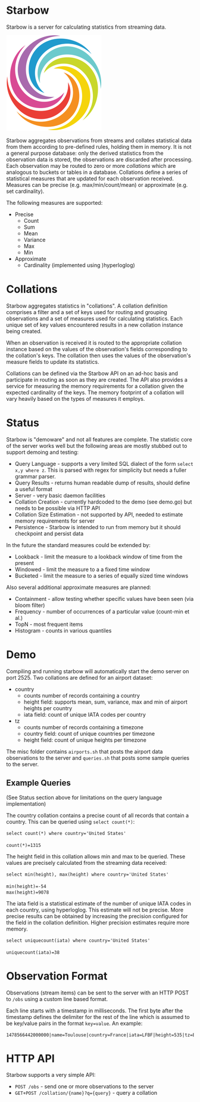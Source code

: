 # Starbow

Starbow is a server for calculating statistics from streaming data.

![starbow](https://github.com/iand/starbow/blob/master/doc/starbow.png)


Starbow aggregates observations from streams and collates statistical data from them according to pre-defined rules, holding them in memory. 
It is not a general purpose database: only the derived statistics from the observation data is stored, the observations are discarded after processing.
Each observation may be routed to zero or more *collations* which are analogous to buckets or tables in a database. 
Collations define a series of statistical measures that are updated for each observation received.
Measures can be precise (e.g. max/min/count/mean) or approximate (e.g. set cardinality). 

The following measures are supported:

* Precise
    - Count 
    - Sum
    - Mean
    - Variance
    - Max
    - Min
 * Approximate
    - Cardinality (implemented using )hyperloglog)

# Collations

Starbow aggregates statistics in "collations". A collation definition
comprises a filter and a set of keys used for routing and grouping
observations and a set of measures used for calculating statistics. Each
unique set of key values encountered results in a new collation instance being
created.

When an observation is received it is routed to the appropriate collation
instance based on the values of the observation's fields corresponding to the
collation's keys. The collation then uses the values of the observation's
measure fields to update its statistics.

Collations can be defined via the Starbow API on an ad-hoc basis and participate
in routing as soon as they are created. The API also provides a service for
measuring the memory requirements for a collation given the expected
cardinality of the keys. The memory footprint of a collation will vary heavily
based on the types of measures it employs.

# Status

Starbow is "demoware" and not all features are complete. 
The statistic core of the server works well but the following areas are mostly stubbed out to support demoing and testing:

 * Query Language - supports a very limited SQL dialect of the form `select x,y where z`. This is parsed with regex for simplicity but needs a fuller grammar parser.
 * Query Results - returns human readable dump of results, should define a useful format
 * Server - very basic daemon facilities
 * Collation Creation - currently hardcoded to the demo (see demo.go) but needs to be possible via HTTP API
 * Collation Size Estimation - not supported by API, needed to estimate memory requirements for server
 * Persistence - Starbow is intended to run from memory but it should checkpoint and persist data

In the future the standard measures could be extended by:

* Lookback - limit the measure to a lookback window of time from the present
* Windowed - limit the measure to a a fixed time window
* Bucketed - limit the measure to a series of equally sized time windows

Also several additional approximate measures are planned:

* Containment - allow testing whether specific values have been seen (via bloom filter) 
* Frequency - number of occurrences of a particular value (count-min et al.)
* TopN - most frequent items
* Histogram - counts in various quantiles

# Demo

Compiling and running starbow will automatically start the demo server on port 2525. Two collations are defined for an airport dataset:

 * country
     - counts number of records containing a country
     - height field: supports mean, sum, variance, max and min of airport heights per country
     - iata field: count of unique IATA codes per country
 * tz
     - counts number of records containing a timezone
     - country field: count of unique countries per timezone
     - height field: count of unique heights per timezone

The misc folder contains `airports.sh` that posts the airport data observations to the server and `queries.sh` that posts some sample queries to the server.

## Example Queries

(See Status section above for limitations on the query language implementation)

The country collation contains a precise count of all records that contain a country. This can be queried using `select count(*)`:

    select count(*) where country='United States'

    count(*)=1315

The height field in this collation allows min and max to be queried. These values are precisely calculated from the streaming data received:

    select min(height), max(height) where country='United States'

    min(height)=-54
    max(height)=9078

The iata field is a statistical estimate of the number of unique IATA codes in each country, using hyperloglog. 
This estimate will not be precise. More precise results can be obtained by increasing the precision configured for the field in the collation definition. 
Higher precision estimates require more memory.

    select uniquecount(iata) where country='United States'

    uniquecount(iata)=38


# Observation Format

Observations (stream items) can be sent to the server with an HTTP POST to `/obs` using a custom line based format.

Each line starts with a timestamp in milliseconds. The first byte after the timestamp defines the delimiter for the rest of the line which is assumed to be key/value pairs in the format `key=value`. 
An example:


    1478566442000000|name=Toulouse|country=France|iata=LFBF|height=535|tz=Europe/Paris


# HTTP API

Starbow supports a very simple API:

 * `POST /obs` - send one or more observations to the server
 * `GET+POST /collation/{name}?q={query}` - query a collation
